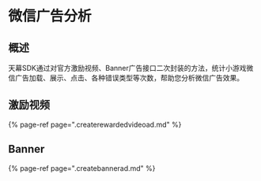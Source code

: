 # 微信广告分析

## 概述

天幕SDK通过对官方激励视频、Banner广告接口二次封装的方法，统计小游戏微信广告加载、展示、点击、各种错误类型等次数，帮助您分析微信广告效果。

## 激励视频

{% page-ref page=".createrewardedvideoad.md" %}

## Banner

{% page-ref page=".createbannerad.md" %}

